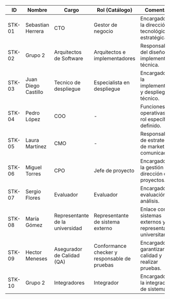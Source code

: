 | ID     | Nombre              | Cargo                           | Rol (Catálogo)                               | Comentario                                                   |
| ------ | ------------------- | ------------------------------- | -------------------------------------------- | ------------------------------------------------------------ |
| STK-01 | Sebastian Herrera   | CTO                             | Gestor de negocio                            | Encargado de la dirección tecnológica y estratégica.         |
| STK-02 | Grupo 2             | Arquitectos de Software         | Arquitectos e implementadores                | Responsables del diseño y la implementación técnica.         |
| STK-03 | Juan Diego Castillo | Tecnico de despliegue           | Especialista en despliegue                   | Encargado de la implementación y despliegue técnico.         |
| STK-04 | Pedro López         | COO                             | \-                                           | Funciones operativas sin rol específico definido.            |
| STK-05 | Laura Martínez      | CMO                             | \-                                           | Responsable de estrategias de marketing y comunicación.      |
| STK-06 | Miguel Torres       | CPO                             | Jefe de proyecto                             | Encargado de la gestión y dirección de proyectos.            |
| STK-07 | Sergio Flores       | Evaluador                       | Evaluador                                    | Encargado de evaluación y análisis.                          |
| STK-08 | María Gómez         | Representante de la universidad | Representante de sistema externo             | Enlace con sistemas externos y representación universitaria. |
| STK-09 | Hector Meneses      | Asegurador de Calidad (QA)      | Conformance checker y responsable de pruebas | Encargado de garantizar la calidad y realizar pruebas.       |
| STK-10 | Grupo 2             | Integradores                    | Integrador                                   | Encargados de la integración de sistemas.                    |
